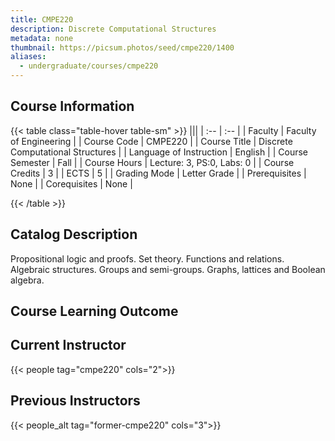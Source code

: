 ```yaml
---
title: CMPE220
description: Discrete Computational Structures
metadata: none
thumbnail: https://picsum.photos/seed/cmpe220/1400
aliases:
  - undergraduate/courses/cmpe220
---
```


## Course Information

<!-- prettier-ignore-start -->
{{< table class="table-hover table-sm" >}}
|||
| :-- | :-- |
| Faculty | Faculty of Engineering |
| Course Code | CMPE220 |
| Course Title | Discrete Computational Structures |
| Language of Instruction | English |
| Course Semester | Fall |
| Course Hours | Lecture: 3, PS:0, Labs: 0 |
| Course Credits | 3 |
| ECTS | 5 |
| Grading Mode | Letter Grade |
| Prerequisites | None |
| Corequisites | None |

{{< /table >}}
<!-- prettier-ignore-end -->

## Catalog Description

Propositional logic and proofs. Set theory. Functions and relations. Algebraic structures. Groups and semi-groups. Graphs, lattices and Boolean algebra.

## Course Learning Outcome

## Current Instructor

{{< people tag="cmpe220" cols="2">}}

## Previous Instructors

{{< people_alt tag="former-cmpe220" cols="3">}}
